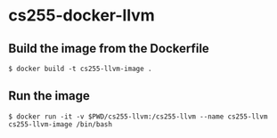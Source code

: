 # cs255-docker-llvm

## Build the image from the Dockerfile
```[Shell]
$ docker build -t cs255-llvm-image .
```
## Run the image
```[Shell]
$ docker run -it -v $PWD/cs255-llvm:/cs255-llvm --name cs255-llvm cs255-llvm-image /bin/bash
```
